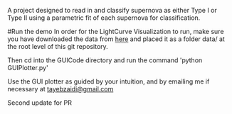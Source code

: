 A project designed to read in and classify supernova as either Type I or Type II using a parametric fit of each supernova for classification.

#Run the demo
In order for the LightCurve Visualization to run, make sure you have downloaded the data from [here](https://www.dropbox.com/sh/4i583hxuse8xo6m/AABDQTfsaEE4yVCKnY6aVqLsa?dl=0) and placed it as a folder data/ at the root level of this git repository.  

Then cd into the GUICode directory and run the command 'python GUIPlotter.py'

Use the GUI plotter as guided by your intuition, and by emailing me if necessary at tayebzaidi@gmail.com

Second update for PR
